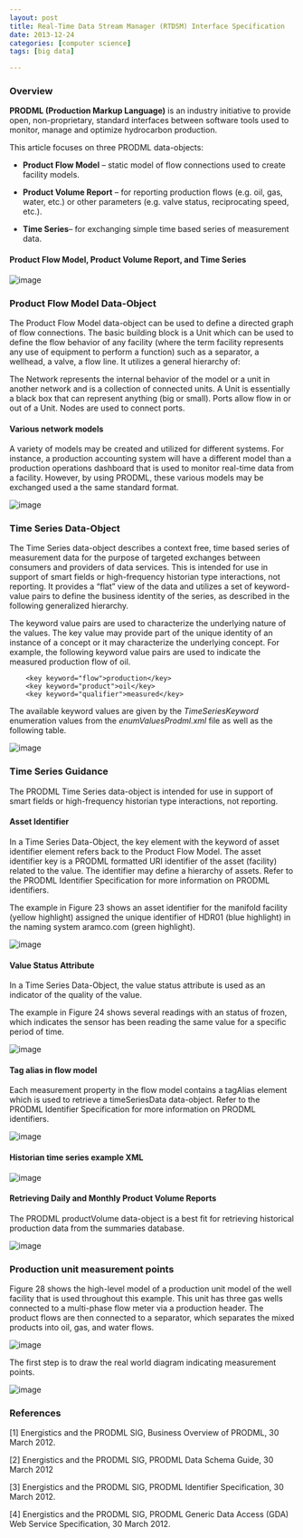 ```yaml
---
layout: post
title: Real-Time Data Stream Manager (RTDSM) Interface Specification
date: 2013-12-24
categories: [computer science]
tags: [big data]

---
```


### Overview
**PRODML (Production Markup Language)** is an industry initiative to provide open, non-proprietary, standard interfaces between software tools used to monitor, manage and optimize hydrocarbon production.

This article focuses on three PRODML data-objects:

* **Product Flow Model** – static model of flow connections used to create facility models.

* **Product Volume Report** – for reporting production flows (e.g. oil, gas, water, etc.) or other parameters (e.g. valve status, reciprocating speed, etc.).

* **Time Series**– for exchanging simple time based series of measurement data.

#### Product Flow Model, Product Volume Report, and Time Series
![image](http://sungsoo.github.com/images/01-prodml-overview.png)

### Product Flow Model Data-Object
The Product Flow Model data-object can be used to define a directed graph of flow connections. The basic building block is a Unit which can be used to define the flow behavior of any facility (where the term facility represents any use of equipment to perform a function) such as a separator, a wellhead, a valve, a flow line. It utilizes a general hierarchy of:

The Network represents the internal behavior of the model or a unit in another network and is a collection of connected units. A Unit is essentially a black box that can represent anything (big or small). Ports allow flow in or out of a Unit. Nodes are used to connect ports.

#### Various network models

A variety of models may be created and utilized for different systems. For instance, a production accounting system will have a different model than a production operations dashboard that is used to monitor real-time data from a facility. However, by using PRODML, these various models may be exchanged used a the same standard format.

![image](http://sungsoo.github.com/images/02-prodml-network-model.png)

### Time Series Data-Object
The Time Series data-object describes a context free, time based series of measurement data for the purpose of targeted exchanges between consumers and providers of data services. This is intended for use in support of smart fields or high-frequency historian type interactions, not reporting. It provides a “flat” view of the data and utilizes a set of keyword-value pairs to define the business identity of the series, as described in the following generalized hierarchy.

The keyword value pairs are used to characterize the underlying nature of the values. The key value may provide part of the unique identity of an instance of a concept or it may characterize the underlying concept. For example, the following keyword value pairs are used to indicate the measured production flow of oil.

```
	<key keyword="flow">production</key> 
	<key keyword="product">oil</key>
	<key keyword="qualifier">measured</key>
```

The available keyword values are given by the *TimeSeriesKeyword* enumeration values from the *enumValuesProdml.xml* file as well as the following table.

![image](http://sungsoo.github.com/images/10-timeseries-keyword.png)

### Time Series Guidance
The PRODML Time Series data-object is intended for use in support of smart fields or high-frequency historian type interactions, not reporting.

#### Asset Identifier
In a Time Series Data-Object, the key element with the keyword of asset identifier element refers back to the Product Flow Model. The asset identifier key is a PRODML formatted URI identifier of the asset (facility) related to the value. The identifier may define a hierarchy of assets. Refer to the PRODML Identifier Specification for more information on PRODML identifiers.

The example in Figure 23 shows an asset identifier for the manifold facility (yellow highlight) assigned the unique identifier of HDR01 (blue highlight) in the naming system aramco.com (green highlight).

![image](http://sungsoo.github.com/images/03-timeseries-data.png)

#### Value Status Attribute
In a Time Series Data-Object, the value status attribute is used as an indicator of the quality of the value.

The example in Figure 24 shows several readings with an status of frozen, which indicates the sensor has been reading the same value for a specific period of time.

![image](http://sungsoo.github.com/images/04-timeseries-attribute.png)

#### Tag alias in flow model
Each measurement property in the flow model contains a tagAlias element which is used to retrieve a timeSeriesData data-object. Refer to the PRODML Identifier Specification for more information on PRODML identifiers.

![image](http://sungsoo.github.com/images/06-asset-alias.png)

#### Historian time series example XML

![image](http://sungsoo.github.com/images/05-inletpressure.png)

#### Retrieving Daily and Monthly Product Volume Reports
The PRODML productVolume data-object is a best fit for retrieving historical production data from the summaries database.

![image](http://sungsoo.github.com/images/07-timeseries-flow.png)

### Production unit measurement points
Figure 28 shows the high-level model of a production unit model of the well facility that is used throughout this example. This unit has three gas wells connected to a multi-phase flow meter via a production header. The product flows are then connected to a separator, which separates the mixed products into oil, gas, and water flows.

![image](http://sungsoo.github.com/images/08-production-unit.png)

The first step is to draw the real world diagram indicating measurement points.

![image](http://sungsoo.github.com/images/09-measurement-points.png)


### References

[1] Energistics and the PRODML SIG, Business Overview of PRODML, 30 March 2012.

[2] Energistics and the PRODML SIG, PRODML Data Schema Guide, 30 March 2012

[3] Energistics and the PRODML SIG, PRODML Identifier Specification, 30 March 2012.

[4] Energistics and the PRODML SIG, PRODML Generic Data Access (GDA) Web Service Specification, 30 March 2012.